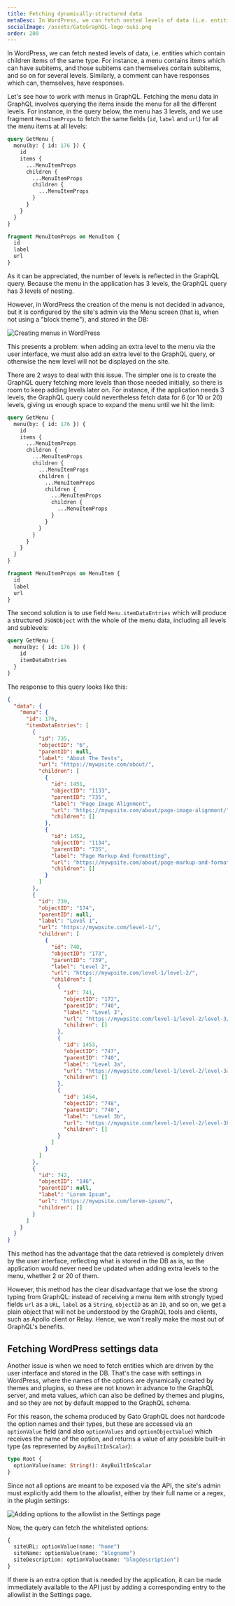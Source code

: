 ```yaml
---
title: Fetching dynamically-structured data
metaDesc: In WordPress, we can fetch nested levels of data (i.e. entities which contain children items of the same type). How do we deal with this situation in GraphQL?
socialImage: /assets/GatoGraphQL-logo-suki.png
order: 200
---
```


In WordPress, we can fetch nested levels of data, i.e. entities which contain children items of the same type. For instance, a menu contains items which can have subitems, and those subitems can themselves contain subitems, and so on for several levels. Similarly, a comment can have responses which can, themselves, have responses.

Let's see how to work with menus in GraphQL. Fetching the menu data in GraphQL involves querying the items inside the menu for all the different levels. For instance, in the query below, the menu has 3 levels, and we use fragment `MenuItemProps` to fetch the same fields (`id`, `label` and `url`) for all the menu items at all levels:

```graphql
query GetMenu {
  menu(by: { id: 176 }) {
    id
    items {
      ...MenuItemProps
      children {
        ...MenuItemProps
        children {
          ...MenuItemProps
        }
      }
    }
  }
}

fragment MenuItemProps on MenuItem {
  id
  label
  url
}
```

As it can be appreciated, the number of levels is reflected in the GraphQL query. Because the menu in the application has 3 levels, the GraphQL query has 3 levels of nesting.

However, in WordPress the creation of the menu is not decided in advance, but it is configured by the site's admin via the Menu screen (that is, when not using a "block theme"), and stored in the DB:

![Creating menus in WordPress](/assets/guides/downstream/recipes/wp-menus-page.png "Creating menus in WordPress")

This presents a problem: when adding an extra level to the menu via the user interface, we must also add an extra level to the GraphQL query, or otherwise the new level will not be displayed on the site.

There are 2 ways to deal with this issue. The simpler one is to create the GraphQL query fetching more levels than those needed initially, so there is room to keep adding levels later on. For instance, if the application needs 3 levels, the GraphQL query could nevertheless fetch data for 6 (or 10 or 20) levels, giving us enough space to expand the menu until we hit the limit:

```graphql
query GetMenu {
  menu(by: { id: 176 }) {
    id
    items {
      ...MenuItemProps
      children {
        ...MenuItemProps
        children {
          ...MenuItemProps
          children {
            ...MenuItemProps
            children {
              ...MenuItemProps
              children {
                ...MenuItemProps
              }
            }
          }
        }
      }
    }
  }
}

fragment MenuItemProps on MenuItem {
  id
  label
  url
}
```

The second solution is to use field `Menu.itemDataEntries` which will produce a structured `JSONObject` with the whole of the menu data, including all levels and sublevels:

```graphql
query GetMenu {
  menu(by: { id: 176 }) {
    id
    itemDataEntries
  }
}
```

The response to this query looks like this:

```json
{
  "data": {
    "menu": {
      "id": 176,
      "itemDataEntries": [
        {
          "id": 735,
          "objectID": "6",
          "parentID": null,
          "label": "About The Tests",
          "url": "https://mywpsite.com/about/",
          "children": [
            {
              "id": 1451,
              "objectID": "1133",
              "parentID": "735",
              "label": "Page Image Alignment",
              "url": "https://mywpsite.com/about/page-image-alignment/",
              "children": []
            },
            {
              "id": 1452,
              "objectID": "1134",
              "parentID": "735",
              "label": "Page Markup And Formatting",
              "url": "https://mywpsite.com/about/page-markup-and-formatting/",
              "children": []
            }
          ]
        },
        {
          "id": 739,
          "objectID": "174",
          "parentID": null,
          "label": "Level 1",
          "url": "https://mywpsite.com/level-1/",
          "children": [
            {
              "id": 740,
              "objectID": "173",
              "parentID": "739",
              "label": "Level 2",
              "url": "https://mywpsite.com/level-1/level-2/",
              "children": [
                {
                  "id": 741,
                  "objectID": "172",
                  "parentID": "740",
                  "label": "Level 3",
                  "url": "https://mywpsite.com/level-1/level-2/level-3/",
                  "children": []
                },
                {
                  "id": 1453,
                  "objectID": "747",
                  "parentID": "740",
                  "label": "Level 3a",
                  "url": "https://mywpsite.com/level-1/level-2/level-3a/",
                  "children": []
                },
                {
                  "id": 1454,
                  "objectID": "748",
                  "parentID": "740",
                  "label": "Level 3b",
                  "url": "https://mywpsite.com/level-1/level-2/level-3b/",
                  "children": []
                }
              ]
            }
          ]
        },
        {
          "id": 742,
          "objectID": "146",
          "parentID": null,
          "label": "Lorem Ipsum",
          "url": "https://mywpsite.com/lorem-ipsum/",
          "children": []
        }
      ]
    }
  }
}
```

This method has the advantage that the data retrieved is completely driven by the user interface, reflecting what is stored in the DB as is, so the application would never need be updated when adding extra levels to the menu, whether 2 or 20 of them.

However, this method has the clear disadvantage that we lose the strong typing from GraphQL: instead of receiving a menu item with strongly typed fields `url` as a `URL`, `label` as a `String`, `objectID` as an `ID`, and so on, we get a plain object that will not be understood by the GraphQL tools and clients, such as Apollo client or Relay. Hence, we won't really make the most out of GraphQL's benefits.

## Fetching WordPress settings data

Another issue is when we need to fetch entities which are driven by the user interface and stored in the DB. That's the case with settings in WordPress, where the names of the options are dynamically created by themes and plugins, so these are not known in advance to the GraphQL server, and meta values, which can also be defined by themes and plugins, and so they are not by default mapped to the GraphQL schema.

For this reason, the schema produced by Gato GraphQL does not hardcode the option names and their types, but these are accessed via an `optionValue` field (and also `optionValues` and `optionObjectValue`) which receives the name of the option, and returns a value of any possible built-in type (as represented by `AnyBuiltInScalar`):

```graphql
type Root {
  optionValue(name: String!): AnyBuiltInScalar
}
```

Since not all options are meant to be exposed via the API, the site's admin must explicitly add them to the allowlist, either by their full name or a regex, in the plugin settings:

<div class="img-width-1024" markdown=1>

![Adding options to the allowlist in the Settings page](/assets/guides/upstream/settings-settings-entries.png "Adding options to the allowlist in the Settings page")

</div>

Now, the query can fetch the whitelisted options:

```graphql
{
  siteURL: optionValue(name: "home")
  siteName: optionValue(name: "blogname")
  siteDescription: optionValue(name: "blogdescription")
}
```

If there is an extra option that is needed by the application, it can be made immediately available to the API just by adding a corresponding entry to the allowlist in the Settings page.
